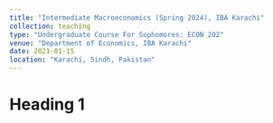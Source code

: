 ```yaml
---
title: "Intermediate Macroeconomics (Spring 2024), IBA Karachi"
collection: teaching
type: "Undergraduate Course For Sophomores: ECON 202"
venue: "Department of Economics, IBA Karachi"
date: 2021-01-15
location: "Karachi, Sindh, Pakistan"
---
```



Heading 1
======


